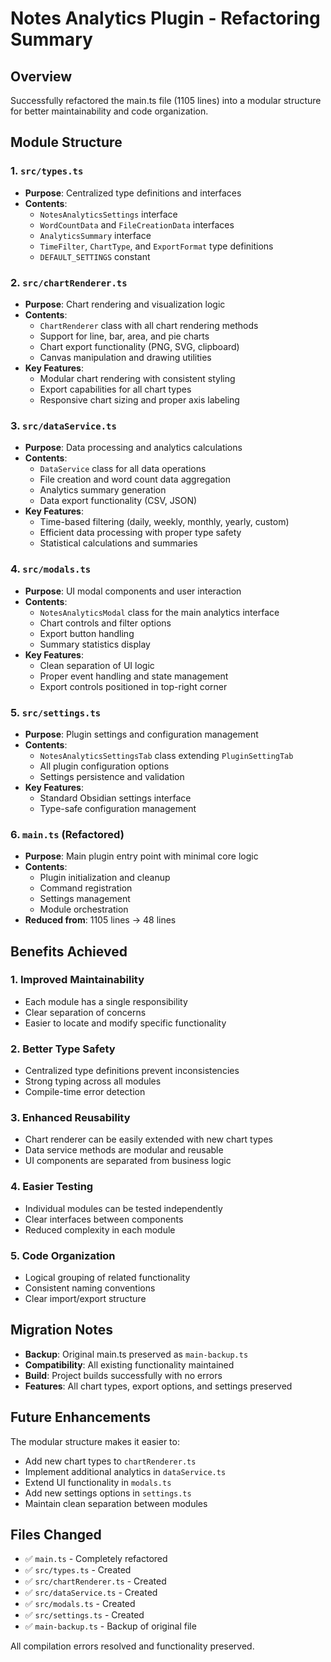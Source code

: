# Notes Analytics Plugin - Refactoring Summary

## Overview
Successfully refactored the main.ts file (1105 lines) into a modular structure for better maintainability and code organization.

## Module Structure

### 1. `src/types.ts`
- **Purpose**: Centralized type definitions and interfaces
- **Contents**:
  - `NotesAnalyticsSettings` interface
  - `WordCountData` and `FileCreationData` interfaces
  - `AnalyticsSummary` interface
  - `TimeFilter`, `ChartType`, and `ExportFormat` type definitions
  - `DEFAULT_SETTINGS` constant

### 2. `src/chartRenderer.ts`
- **Purpose**: Chart rendering and visualization logic
- **Contents**:
  - `ChartRenderer` class with all chart rendering methods
  - Support for line, bar, area, and pie charts
  - Chart export functionality (PNG, SVG, clipboard)
  - Canvas manipulation and drawing utilities
- **Key Features**:
  - Modular chart rendering with consistent styling
  - Export capabilities for all chart types
  - Responsive chart sizing and proper axis labeling

### 3. `src/dataService.ts`
- **Purpose**: Data processing and analytics calculations
- **Contents**:
  - `DataService` class for all data operations
  - File creation and word count data aggregation
  - Analytics summary generation
  - Data export functionality (CSV, JSON)
- **Key Features**:
  - Time-based filtering (daily, weekly, monthly, yearly, custom)
  - Efficient data processing with proper type safety
  - Statistical calculations and summaries

### 4. `src/modals.ts`
- **Purpose**: UI modal components and user interaction
- **Contents**:
  - `NotesAnalyticsModal` class for the main analytics interface
  - Chart controls and filter options
  - Export button handling
  - Summary statistics display
- **Key Features**:
  - Clean separation of UI logic
  - Proper event handling and state management
  - Export controls positioned in top-right corner

### 5. `src/settings.ts`
- **Purpose**: Plugin settings and configuration management
- **Contents**:
  - `NotesAnalyticsSettingsTab` class extending `PluginSettingTab`
  - All plugin configuration options
  - Settings persistence and validation
- **Key Features**:
  - Standard Obsidian settings interface
  - Type-safe configuration management

### 6. `main.ts` (Refactored)
- **Purpose**: Main plugin entry point with minimal core logic
- **Contents**:
  - Plugin initialization and cleanup
  - Command registration
  - Settings management
  - Module orchestration
- **Reduced from**: 1105 lines → 48 lines

## Benefits Achieved

### 1. **Improved Maintainability**
- Each module has a single responsibility
- Clear separation of concerns
- Easier to locate and modify specific functionality

### 2. **Better Type Safety**
- Centralized type definitions prevent inconsistencies
- Strong typing across all modules
- Compile-time error detection

### 3. **Enhanced Reusability**
- Chart renderer can be easily extended with new chart types
- Data service methods are modular and reusable
- UI components are separated from business logic

### 4. **Easier Testing**
- Individual modules can be tested independently
- Clear interfaces between components
- Reduced complexity in each module

### 5. **Code Organization**
- Logical grouping of related functionality
- Consistent naming conventions
- Clear import/export structure

## Migration Notes

- **Backup**: Original main.ts preserved as `main-backup.ts`
- **Compatibility**: All existing functionality maintained
- **Build**: Project builds successfully with no errors
- **Features**: All chart types, export options, and settings preserved

## Future Enhancements

The modular structure makes it easier to:
- Add new chart types to `chartRenderer.ts`
- Implement additional analytics in `dataService.ts`
- Extend UI functionality in `modals.ts`
- Add new settings options in `settings.ts`
- Maintain clean separation between modules

## Files Changed
- ✅ `main.ts` - Completely refactored
- ✅ `src/types.ts` - Created
- ✅ `src/chartRenderer.ts` - Created
- ✅ `src/dataService.ts` - Created
- ✅ `src/modals.ts` - Created
- ✅ `src/settings.ts` - Created
- ✅ `main-backup.ts` - Backup of original file

All compilation errors resolved and functionality preserved.
